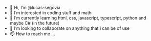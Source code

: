 - 👋 Hi, I’m @lucas-segovia
- 👀 I’m interested in coding stuff and math
- 🌱 I’m currently learning html, css, javascript, typescript, python and maybe C# (in the future)
- 💞️ I’m looking to collaborate on anything that i can be of use
- 📫 How to reach me ...

<!---
lucas-segovia/lucas-segovia is a ✨ special ✨ repository because its `README.md` (this file) appears on your GitHub profile.
You can click the Preview link to take a look at your changes.
--->
